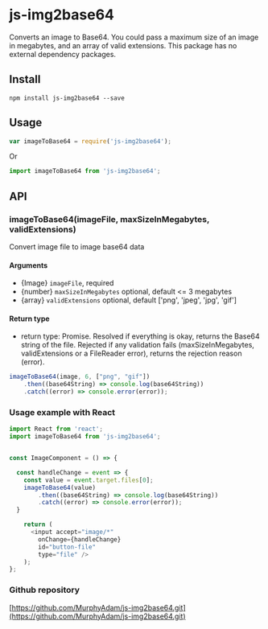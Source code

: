 # js-img2base64
Converts an image to Base64. You could pass a maximum size of an image in megabytes, and an array of valid extensions. This package has no external dependency packages.

## Install
```
npm install js-img2base64 --save
```
## Usage

```js
var imageToBase64 = require('js-img2base64');
```

Or

```js
import imageToBase64 from 'js-img2base64';
```

## API
### imageToBase64(imageFile, maxSizeInMegabytes, validExtensions)

Convert image file to image base64 data

#### Arguments
* {Image} ``imageFile``, required  
* {number} ``maxSizeInMegabytes`` optional, default <= 3 megabytes  
* {array} ``validExtensions`` optional, default ['png', 'jpeg', 'jpg', 'gif']

#### Return type 
* return type: Promise. Resolved if everything is okay, returns the Base64 string of the file. Rejected if any validation fails (maxSizeInMegabytes, validExtensions or a FileReader error), returns the rejection reason (error).

```js
imageToBase64(image, 6, ["png", "gif"])
	.then((base64String) => console.log(base64String))
	.catch((error) => console.error(error));
```

### Usage example with React

```js
import React from 'react';
import imageToBase64 from 'js-img2base64';


const ImageComponent = () => {

  const handleChange = event => {
    const value = event.target.files[0];
    imageToBase64(value)
    	.then((base64String) => console.log(base64String))
    	.catch((error) => console.error(error));
  }

  	return (
      <input accept="image/*" 
        onChange={handleChange} 
        id="button-file" 
        type="file" />
  	);
};

```

### Github repository

[https://github.com/MurphyAdam/js-img2base64.git](https://github.com/MurphyAdam/js-img2base64.git)
